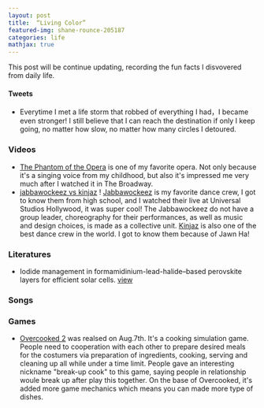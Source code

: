 ```yaml
---
layout: post
title:  “Living Color”
featured-img: shane-rounce-205187
categories: life
mathjax: true
---
```

This post will be continue updating, recording the fun facts I disvovered from daily life.

#### Tweets

- Everytime I met a life storm that robbed of everything I had，I became even stronger! I still believe that I can reach the destination if only I keep going, no matter how slow, no matter how many circles I detoured.

### Videos
- [The Phantom of the Opera](https://www.youtube.com/watch?v=PDqSWYfOm7Y) is one of my favorite opera. Not only because it's a singing voice from my childhood, but also it's impressed me very much after I watched it in The Broadway.
- [jabbawockeez vs kinjaz](https://www.youtube.com/watch?v=8Q5eTY0o7qg) ! [Jabbawockeez](https://en.wikipedia.org/wiki/Jabbawockeez) is my favorite dance crew, I got to know them from high school, and I watched their live at Universal Studios Hollywood, it was super cool! The Jabbawockeez do not have a group leader, choreography for their performances, as well as music and design choices, is made as a collective unit.
[Kinjaz](http://kinjaz.wikia.com/wiki/Kinjaz_Wiki) is also one of the best dance crew in the world. I got to know them because of Jawn Ha!

### Literatures
- Iodide management in formamidinium-lead-halide–based perovskite layers for efficient solar cells. [view](http://science.sciencemag.org/content/356/6345/1376)

### Songs

### Games
- [Overcooked 2](https://store.steampowered.com/app/728880/Overcooked_2/) was realsed on Aug.7th. It's a cooking simulation game. People need to cooperation with each other to prepare desired meals for the costumers via preparation of ingredients, cooking, serving and cleaning up all while under a time limit. People gave an interesting nickname "break-up cook" to this game, saying people in relationship woule break up after play this together. On the base of Overcooked, it's added more game mechanics which means you can made more type of dishes.
